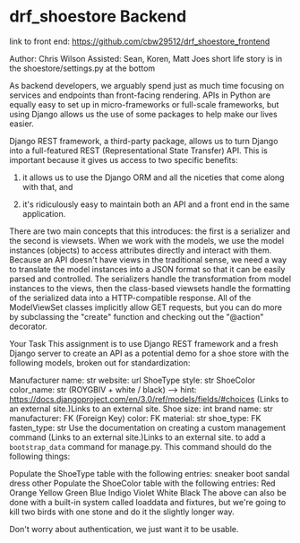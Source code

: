 # drf_shoestore Backend

link to front end:
https://github.com/cbw29512/drf_shoestore_frontend

Author: Chris Wilson
Assisted: Sean, Koren, Matt
Joes short life story is in the shoestore/settings.py at the bottom

As backend developers, we arguably spend just as much time focusing on services and endpoints than front-facing rendering. APIs in Python are equally easy to set up in micro-frameworks or full-scale frameworks, but using Django allows us the use of some packages to help make our lives easier.

Django REST framework, a third-party package, allows us to turn Django into a full-featured REST (Representational State Transfer) API. This is important because it gives us access to two specific benefits:

1) it allows us to use the Django ORM and all the niceties that come along with that, and

2) it's ridiculously easy to maintain both an API and a front end in the same application.

There are two main concepts that this introduces: the first is a serializer and the second is viewsets. When we work with the models, we use the model instances (objects) to access attributes directly and interact with them. Because an API doesn't have views in the traditional sense, we need a way to translate the model instances into a JSON format so that it can be easily parsed and controlled. The serializers handle the transformation from model instances to the views, then the class-based viewsets handle the formatting of the serialized data into a HTTP-compatible response. All of the ModelViewSet classes implicitly allow GET requests, but you can do more by subclassing the "create" function and checking out the "@action" decorator.

Your Task
This assignment is to use Django REST framework and a fresh Django server to create an API as a potential demo for a shoe store with the following models, broken out for standardization:

Manufacturer
name: str
website: url
ShoeType
style: str
ShoeColor
color_name: str (ROYGBIV + white / black) --> hint: https://docs.djangoproject.com/en/3.0/ref/models/fields/#choices (Links to an external site.)Links to an external site.
Shoe
size: int
brand name: str
manufacturer: FK (Foreign Key)
color: FK
material: str
shoe_type: FK
fasten_type: str
Use the documentation on creating a custom management command (Links to an external site.)Links to an external site. to add a `bootstrap_data` command for manage.py. This command should do the following things:

Populate the ShoeType table with the following entries:
sneaker
boot
sandal
dress
other
 Populate the ShoeColor table with the following entries:
Red
Orange
Yellow
Green
Blue
Indigo
Violet
White
Black
The above can also be done with a built-in system called loaddata and fixtures, but we're going to kill two birds with one stone and do it the slightly longer way.

Don't worry about authentication, we just want it to be usable.
